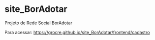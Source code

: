 # site_BorAdotar
Projeto de Rede Social BorAdotar

Para acessar:
https://grocre.github.io/site_BorAdotar/frontend/cadastro
